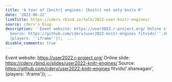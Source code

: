 ```yaml
---
title: 'A tour of {knitr} engines: {knitr} not only knits R'
date: '2022-06-22'
linkTitle: https://cderv.rbind.io/talk/2022-user-knitr-engines/
source: cderv's blog
description: ' Event website: https://user2022.r-project.org/ Online slide: https://cderv.rbind.io/slides/user2022-knitr-engines/
  Source: https://github.com/cderv/user2022-knitr-engines fitvids(''.shareagain'',
  {players: ''iframe''});  ...'
disable_comments: true
---
```

 Event website: https://user2022.r-project.org/ Online slide: https://cderv.rbind.io/slides/user2022-knitr-engines/ Source: https://github.com/cderv/user2022-knitr-engines fitvids('.shareagain', {players: 'iframe'});  ...
